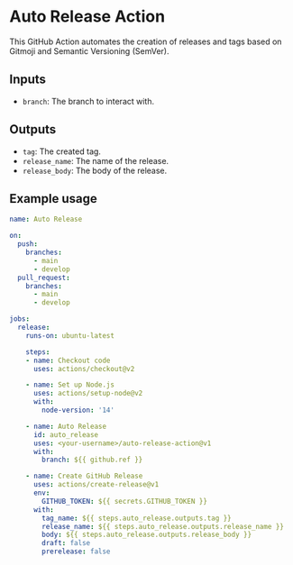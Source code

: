 # Auto Release Action

This GitHub Action automates the creation of releases and tags based on Gitmoji and Semantic Versioning (SemVer).

## Inputs

- `branch`: The branch to interact with.

## Outputs

- `tag`: The created tag.
- `release_name`: The name of the release.
- `release_body`: The body of the release.

## Example usage

```yaml
name: Auto Release

on:
  push:
    branches:
      - main
      - develop
  pull_request:
    branches:
      - main
      - develop

jobs:
  release:
    runs-on: ubuntu-latest

    steps:
    - name: Checkout code
      uses: actions/checkout@v2

    - name: Set up Node.js
      uses: actions/setup-node@v2
      with:
        node-version: '14'

    - name: Auto Release
      id: auto_release
      uses: <your-username>/auto-release-action@v1
      with:
        branch: ${{ github.ref }}

    - name: Create GitHub Release
      uses: actions/create-release@v1
      env:
        GITHUB_TOKEN: ${{ secrets.GITHUB_TOKEN }}
      with:
        tag_name: ${{ steps.auto_release.outputs.tag }}
        release_name: ${{ steps.auto_release.outputs.release_name }}
        body: ${{ steps.auto_release.outputs.release_body }}
        draft: false
        prerelease: false
